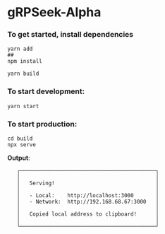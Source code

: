 # gRPSeek-Alpha

### To get started, install dependencies
```
yarn add
##
npm install
```
```
yarn build
```
### To start development:
```
yarn start
```

### To start production:
```
cd build
npx serve
```
**Output**:
```
   ┌───────────────────────────────────────────┐
   │                                           │
   │   Serving!                                │
   │                                           │
   │   - Local:    http://localhost:3000       │
   │   - Network:  http://192.168.68.67:3000   │
   │                                           │
   │   Copied local address to clipboard!      │
   │                                           │
   └───────────────────────────────────────────┘
```